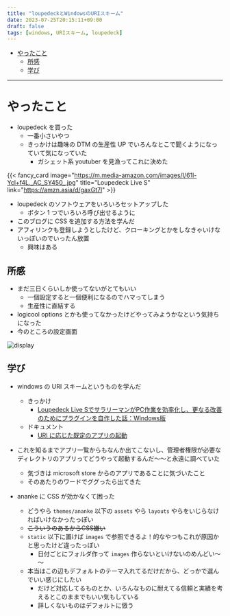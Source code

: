 ```yaml
---
title: "loupedeckとWindowsのURIスキーム"
date: 2023-07-25T20:15:11+09:00
draft: false
tags: [windows, URIスキーム, loupedeck]
---
```


- [やったこと](#やったこと)
  - [所感](#所感)
  - [学び](#学び)

---

# やったこと
* loupedeck を買った
  * 一番小さいやつ
  * きっかけは趣味の DTM の生産性 UP でいろんなとこで聞くようになっていて気になっていた
    * ガシェット系 youtuber を見漁ってこれに決めた

{{< fancy_card image="https://m.media-amazon.com/images/I/61l-Ycl+f4L._AC_SY450_.jpg" title="Loupedeck Live S" link="https://amzn.asia/d/gaxGt7l" >}}

<!--more-->


* loupedeck のソフトウェアをいろいろセットアップした
  * ボタン 1 つでいろいろ呼び出せるように
* このブログに CSS を追加する方法を学んだ
* アフィリンクも登録しようとしたけど、クローキングとかをしなきゃいけないっぽいのでいったん放置
  * 興味はある

## 所感
* まだ三日くらいしか使ってないがとてもいい
  * 一個設定すると一個便利になるのでハマってしまう
  * 生産性に直結する
* logicool options とかも使ってなかったけどやってみようかなという気持ちになった
* 今のところの設定画面

![display](images/loupedeck.png)


## 学び
* windows の URI スキームというものを学んだ
  * きっかけ
    * [Loupedeck Live SでサラリーマンがPC作業を効率化し、更なる改善のためにプラグインを自作した話：Windows版](https://swk623.com/2023/02/05/loupedeck-live-s%E3%82%92%E3%82%B5%E3%83%A9%E3%83%AA%E3%83%BC%E3%83%9E%E3%83%B3%E3%81%8Cpc%E4%BD%9C%E6%A5%AD%EF%BC%88%E4%B8%BB%E3%81%ABmicrosoft-teams%EF%BC%89%E3%81%A7%E5%88%A9%E7%94%A8%E3%81%99/)
  * ドキュメント
    * [URI に応じた既定のアプリの起動](https://learn.microsoft.com/ja-jp/windows/uwp/launch-resume/launch-default-app)
  
* これを知るまでアプリ一覧からもなんか出てこないし、管理者権限が必要なディレクトリのアプリってどうやって起動するんだ～～と永遠に調べていた
  * 気づきは microsoft store からのアプリであることに気づいたこと
  * そのあたりのワードでググったら出てきた
* ananke に CSS が効かなくて困った
  * どうやら `themes/ananke` 以下の `assets` やら `layouts` やらをいじらなければいけなかったっぽい
  * ~~こういうのあるからCSS嫌い~~
  * `static` 以下に置けば `images` で参照できるよ！的なやつもこれが原因かと思ったけど違ったっぽい
    * 日付ごとにフォルダ作って `images` 作らないといけないのめんどい～～
  * 本当はこの辺もデフォルトのテーマ入れてるだけだから、どっかで選んでいい感じにしたい
    * だけど対応してるものとか、いろんなものに耐えてる信頼と実績を考えるとこのままでもいい気もしている
    * 詳しくないものはデフォルトに倣う


